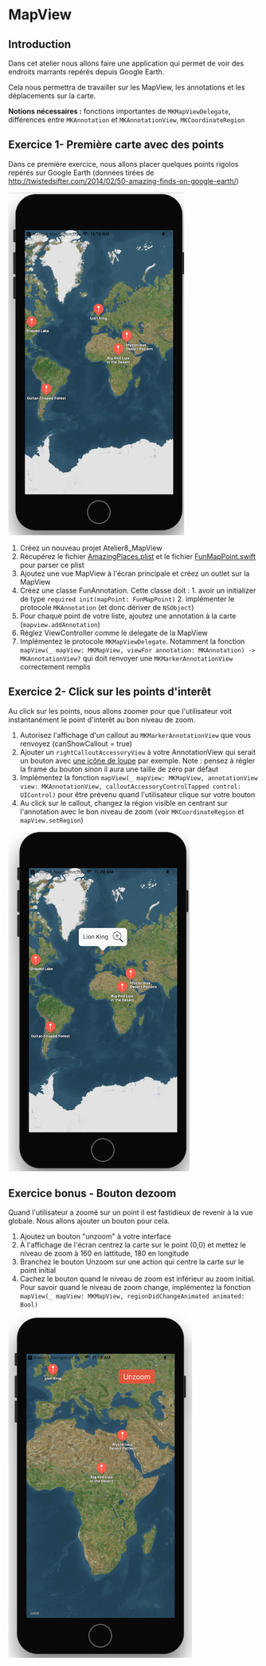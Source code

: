 # MapView

## Introduction

Dans cet atelier nous allons faire une application qui permet de voir des endroits marrants repérés depuis Google Earth.

Cela nous permettra de travailler sur les MapView, les annotations et les déplacements sur la carte.

**Notions nécessaires :** fonctions importantes de `MKMapViewDelegate`, différences entre `MKAnnotation` et `MKAnnotationView`, `MKCoordinateRegion`

## Exercice 1- Première carte avec des points

Dans ce première exercice, nous allons placer quelques points rigolos repérés sur Google Earth (données tirées de http://twistedsifter.com/2014/02/50-amazing-finds-on-google-earth/)

![](/assets/MapView_MapOverview.png)

1. Créez un nouveau projet Atelier8_MapView
2. Récupérez le fichier [AmazingPlaces.plist](tutorialFiles/AmazingPlaces.plist) et le fichier [FunMapPoint.swift](tutorialFiles/FunMapPoint.swift) pour parser ce plist
3. Ajoutez une vue MapView à l'écran principale et créez un outlet sur la MapView
4. Créez une classe FunAnnotation. Cette classe doit :
        1. avoir un initializer de type `required init(mapPoint: FunMapPoint)`
        2. implémenter le protocole `MKAnnotation` (et donc dériver de `NSObject`)
5. Pour chaque point de votre liste, ajoutez une annotation à la carte (`mapview.addAnnotation`)
6. Réglez ViewController comme le delegate de la MapView
7. Implémentez le protocole `MKMapViewDelegate`. Notamment la fonction `mapView(_ mapView: MKMapView, viewFor annotation: MKAnnotation) -> MKAnnotationView?` qui doit renvoyer une `MKMarkerAnnotationView` correctement remplis


## Exercice 2- Click sur les points d'interêt

Au click sur les points, nous allons zoomer pour que l'utilisateur voit instantanément le point d'interêt au bon niveau de zoom.

1. Autorisez l'affichage d'un callout au `MKMarkerAnnotationView` que vous renvoyez (canShowCallout = true)
2. Ajouter un `rightCalloutAccessoryView` à votre AnnotationView qui serait un bouton avec [une icône de loupe](/tutorialFiles/Zoom.jpg) par exemple. Note : pensez à régler la frame du bouton sinon il aura une taille de zéro par défaut
3. Implémentez la fonction `mapView(_ mapView: MKMapView, annotationView view: MKAnnotationView, calloutAccessoryControlTapped control: UIControl)` pour être prévenu quand l'utilisateur clique sur votre bouton
4. Au click sur le callout, changez la région visible en centrant sur l'annotation avec le bon niveau de zoom (voir `MKCoordinateRegion` et `mapView.setRegion`)

![](/assets/MapView_Zoom.png)

## Exercice bonus - Bouton dezoom

Quand l'utilisateur a zoomé sur un point il est fastidieux de revenir à la vue globale. Nous allons ajouter un bouton pour cela.
1. Ajoutez un bouton "unzoom" à votre interface
2. À l'affichage de l'écran centrez la carte sur le point (0,0) et mettez le niveau de zoom à 160 en lattitude, 180 en longitude
3. Branchez le bouton Unzoom sur une action qui centre la carte sur le point initial
4. Cachez le bouton quand le niveau de zoom est inférieur au zoom initial. Pour savoir quand le niveau de zoom change, implémentez la fonction  `mapView(_ mapView: MKMapView, regionDidChangeAnimated animated: Bool)`

![](/assets/MapView_Unzoom.png)

